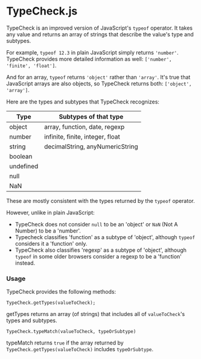 # TypeCheck.js

TypeCheck is an improved version of JavaScript's `typeof` operator. It takes any value and returns an array of strings that describe the value's type and subtypes.

For example, `typeof 12.3` in plain JavaScript simply returns `'number'`. TypeCheck provides more detailed information as well: `['number', 'finite', 'float']`.

And for an array, `typeof` returns `'object'` rather than `'array'`. It's true that JavaScript arrays are also objects, so TypeCheck returns both: `['object', 'array']`.

Here are the types and subtypes that TypeCheck recognizes:

| Type      | Subtypes of that type            |
|-----------|----------------------------------|
| object    | array, function, date, regexp    |
| number    | infinite, finite, integer, float |
| string    | decimalString, anyNumericString  |
| boolean   |                                  |
| undefined |                                  |
| null      |                                  |
| NaN       |                                  |

These are mostly consistent with the types returned by the `typeof` operator.

However, unlike in plain JavaScript:

- TypeCheck does not consider `null` to be an 'object' or `NaN` (Not A Number) to be a 'number'.
- Typecheck classifies 'function' as a subtype of 'object', although `typeof` considers it a 'function' only.
- TypeCheck also classifies 'regexp' as a subtype of 'object', although `typeof` in some older browsers consider a regexp to be a 'function' instead.

### Usage

TypeCheck provides the following methods:

```
TypeCheck.getTypes(valueToCheck);
```

getTypes returns an array (of strings) that includes all of `valueToCheck`'s types and subtypes.

```
TypeCheck.typeMatch(valueToCheck, typeOrSubtype)
```

typeMatch returns `true` if the array returned by `TypeCheck.getTypes(valueToCheck)` includes `typeOrSubtype`.
